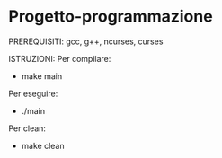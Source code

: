 # Progetto-programmazione

PREREQUISITI:
gcc, g++, ncurses, curses

ISTRUZIONI:
Per compilare:
- make main

Per eseguire:
- ./main

Per clean:
- make clean